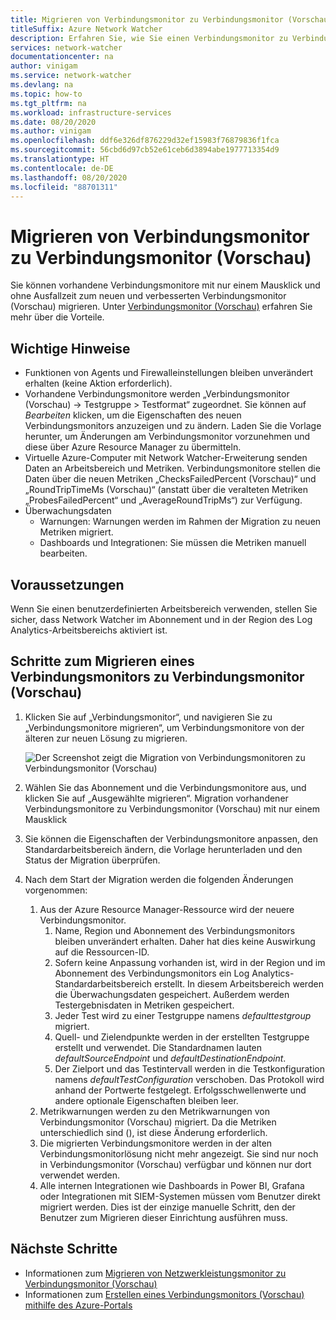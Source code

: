 ```yaml
---
title: Migrieren von Verbindungsmonitor zu Verbindungsmonitor (Vorschau)
titleSuffix: Azure Network Watcher
description: Erfahren Sie, wie Sie einen Verbindungsmonitor zu Verbindungsmonitor (Vorschau) migrieren.
services: network-watcher
documentationcenter: na
author: vinigam
ms.service: network-watcher
ms.devlang: na
ms.topic: how-to
ms.tgt_pltfrm: na
ms.workload: infrastructure-services
ms.date: 08/20/2020
ms.author: vinigam
ms.openlocfilehash: ddf6e326df876229d32ef15983f76879836f1fca
ms.sourcegitcommit: 56cbd6d97cb52e61ceb6d3894abe1977713354d9
ms.translationtype: HT
ms.contentlocale: de-DE
ms.lasthandoff: 08/20/2020
ms.locfileid: "88701311"
---
```

# <a name="migrate-to-connection-monitor-preview-from-connection-monitor"></a>Migrieren von Verbindungsmonitor zu Verbindungsmonitor (Vorschau)

Sie können vorhandene Verbindungsmonitore mit nur einem Mausklick und ohne Ausfallzeit zum neuen und verbesserten Verbindungsmonitor (Vorschau) migrieren. Unter [Verbindungsmonitor (Vorschau)](https://docs.microsoft.com/azure/network-watcher/connection-monitor-preview) erfahren Sie mehr über die Vorteile.

## <a name="key-points-to-note"></a>Wichtige Hinweise

* Funktionen von Agents und Firewalleinstellungen bleiben unverändert erhalten (keine Aktion erforderlich). 
* Vorhandene Verbindungsmonitore werden „Verbindungsmonitor (Vorschau) -> Testgruppe > Testformat“ zugeordnet. Sie können auf *Bearbeiten* klicken, um die Eigenschaften des neuen Verbindungsmonitors anzuzeigen und zu ändern. Laden Sie die Vorlage herunter, um Änderungen am Verbindungsmonitor vorzunehmen und diese über Azure Resource Manager zu übermitteln. 
* Virtuelle Azure-Computer mit Network Watcher-Erweiterung senden Daten an Arbeitsbereich und Metriken. Verbindungsmonitore stellen die Daten über die neuen Metriken „ChecksFailedPercent (Vorschau)“ und „RoundTripTimeMs (Vorschau)“ (anstatt über die veralteten Metriken „ProbesFailedPercent“ und „AverageRoundTripMs“) zur Verfügung. 
* Überwachungsdaten
    * Warnungen: Warnungen werden im Rahmen der Migration zu neuen Metriken migriert.
    * Dashboards und Integrationen: Sie müssen die Metriken manuell bearbeiten. 
    
## <a name="prerequisites"></a>Voraussetzungen

Wenn Sie einen benutzerdefinierten Arbeitsbereich verwenden, stellen Sie sicher, dass Network Watcher im Abonnement und in der Region des Log Analytics-Arbeitsbereichs aktiviert ist. 

## <a name="steps-to-migrate-from-connection-monitor-to-connection-monitor-preview"></a>Schritte zum Migrieren eines Verbindungsmonitors zu Verbindungsmonitor (Vorschau)

1. Klicken Sie auf „Verbindungsmonitor“, und navigieren Sie zu „Verbindungsmonitore migrieren“, um Verbindungsmonitore von der älteren zur neuen Lösung zu migrieren.

    ![Der Screenshot zeigt die Migration von Verbindungsmonitoren zu Verbindungsmonitor (Vorschau)](./media/connection-monitor-2-preview/migrate-cm-to-cm-preview.png)
    
1. Wählen Sie das Abonnement und die Verbindungsmonitore aus, und klicken Sie auf „Ausgewählte migrieren“. Migration vorhandener Verbindungsmonitore zu Verbindungsmonitor (Vorschau) mit nur einem Mausklick 
1. Sie können die Eigenschaften der Verbindungsmonitore anpassen, den Standardarbeitsbereich ändern, die Vorlage herunterladen und den Status der Migration überprüfen. 
1. Nach dem Start der Migration werden die folgenden Änderungen vorgenommen: 
    1. Aus der Azure Resource Manager-Ressource wird der neuere Verbindungsmonitor.
        1. Name, Region und Abonnement des Verbindungsmonitors bleiben unverändert erhalten. Daher hat dies keine Auswirkung auf die Ressourcen-ID.
        1. Sofern keine Anpassung vorhanden ist, wird in der Region und im Abonnement des Verbindungsmonitors ein Log Analytics-Standardarbeitsbereich erstellt. In diesem Arbeitsbereich werden die Überwachungsdaten gespeichert. Außerdem werden Testergebnisdaten in Metriken gespeichert.
        1. Jeder Test wird zu einer Testgruppe namens *defaulttestgroup* migriert.
        1.  Quell- und Zielendpunkte werden in der erstellten Testgruppe erstellt und verwendet. Die Standardnamen lauten *defaultSourceEndpoint* und *defaultDestinationEndpoint*.
        1. Der Zielport und das Testintervall werden in die Testkonfiguration namens *defaultTestConfiguration* verschoben. Das Protokoll wird anhand der Portwerte festgelegt. Erfolgsschwellenwerte und andere optionale Eigenschaften bleiben leer.
    1. Metrikwarnungen werden zu den Metrikwarnungen von Verbindungsmonitor (Vorschau) migriert. Da die Metriken unterschiedlich sind (<link to metric section in the doc>), ist diese Änderung erforderlich.
    1. Die migrierten Verbindungsmonitore werden in der alten Verbindungsmonitorlösung nicht mehr angezeigt. Sie sind nur noch in Verbindungsmonitor (Vorschau) verfügbar und können nur dort verwendet werden.
    1. Alle internen Integrationen wie Dashboards in Power BI, Grafana oder Integrationen mit SIEM-Systemen müssen vom Benutzer direkt migriert werden. Dies ist der einzige manuelle Schritt, den der Benutzer zum Migrieren dieser Einrichtung ausführen muss.

## <a name="next-steps"></a>Nächste Schritte

* Informationen zum [Migrieren von Netzwerkleistungsmonitor zu Verbindungsmonitor (Vorschau)](migrate-to-connection-monitor-preview-from-network-performance-monitor.md)
* Informationen zum [Erstellen eines Verbindungsmonitors (Vorschau) mithilfe des Azure-Portals](https://docs.microsoft.com/azure/network-watcher/connection-monitor-preview-create-using-portal)
